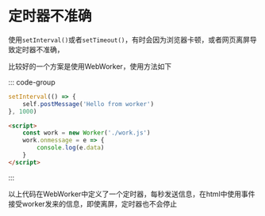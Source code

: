 # 定时器不准确

使用`setInterval()`或者`setTimeout()`，有时会因为浏览器卡顿，或者网页离屏导致定时器不准确，

比较好的一个方案是使用WebWorker，使用方法如下

::: code-group 

```js [worker.js]
setInterval(() => {
	self.postMessage('Hello from worker')
}, 1000)

```

```html [index.html]
<script>
    const work = new Worker('./work.js')
    work.onmessage = e => {
        console.log(e.data)
    }
</script>
```

:::

以上代码在WebWorker中定义了一个定时器，每秒发送信息，在html中使用事件接受worker发来的信息，即使离屏，定时器也不会停止